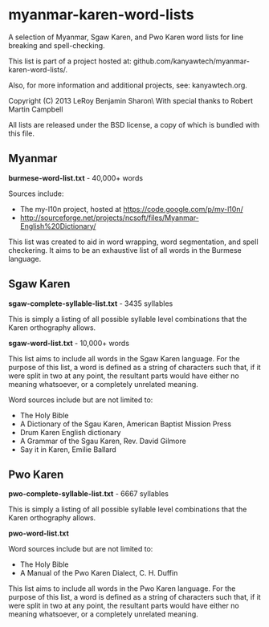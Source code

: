 myanmar-karen-word-lists
========================

A selection of Myanmar, Sgaw Karen, and Pwo Karen word lists for line breaking and spell-checking.

This list is part of a project hosted at: github.com/kanyawtech/myanmar-karen-word-lists/.

Also, for more information and additional projects, see: kanyawtech.org.

Copyright (C)  2013  LeRoy Benjamin Sharon\\
With special thanks to Robert Martin Campbell

All lists are released under the BSD license, a copy of which is bundled with this file.


Myanmar
-------

**burmese-word-list.txt** - 40,000+ words

Sources include:
- The my-l10n project, hosted at https://code.google.com/p/my-l10n/
- http://sourceforge.net/projects/ncsoft/files/Myanmar-English%20Dictionary/

This list was created to aid in word wrapping, word segmentation, and spell checkering. It aims to be an exhaustive list of all words in the Burmese language.


Sgaw Karen
----------

**sgaw-complete-syllable-list.txt** - 3435 syllables

This is simply a listing of all possible syllable level combinations that the Karen orthography allows.

**sgaw-word-list.txt** - 10,000+ words

This list aims to include all words in the Sgaw Karen language. For the purpose of this list, a word is defined as a string of characters such that, if it were split in two at any point, the resultant parts would have either no meaning whatsoever, or a completely unrelated meaning.

Word sources include but are not limited to:
- The Holy Bible
- A Dictionary of the Sgau Karen, American Baptist Mission Press
- Drum Karen English dictionary
- A Grammar of the Sgau Karen, Rev. David Gilmore
- Say it in Karen, Emilie Ballard

Pwo Karen
---------

**pwo-complete-syllable-list.txt** - 6667 syllables

This is simply a listing of all possible syllable level combinations that the Karen orthography allows.

**pwo-word-list.txt**

Word sources include but are not limited to:
- The Holy Bible
- A Manual of the Pwo Karen Dialect, C. H. Duffin

This list aims to include all words in the Pwo Karen language. For the purpose of this list, a word is defined as a string of characters such that, if it were split in two at any point, the resultant parts would have either no meaning whatsoever, or a completely unrelated meaning.
